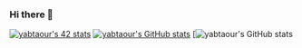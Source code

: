 ### Hi there 👋

<!--
**yabtaoour/yabtaoour** is a ✨ _special_ ✨ repository because its `README.md` (this file) appears on your GitHub profile.

Here are some ideas to get you started:

- 🔭 I’m currently working on ...
- 🌱 I’m currently learning ...
- 👯 I’m looking to collaborate on ...
- 🤔 I’m looking for help with ...
- 💬 Ask me about ...
- 📫 How to reach me: ...
- 😄 Pronouns: ...
- ⚡ Fun fact: ...
-->
[![yabtaour's 42 stats](https://badge.mediaplus.ma/binary/yabtaour)](https://github.com/oakoudad/badge42)
[![yabtaour's GitHub stats](https://github-readme-stats.vercel.app/api?username=yabtaour)](https://github.com/yabtaour/github-readme-stats)
[![yabtaour's GitHub stats](https://myreadme.vercel.app/api/embed/yabtaour?panels=toprepositories)
<!--(https://myreadme.vercel.app/api/embed/yabtaour)-->

